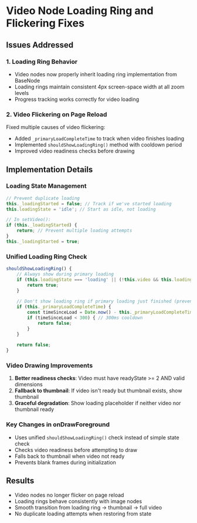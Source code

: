 # Video Node Loading Ring and Flickering Fixes

## Issues Addressed

### 1. Loading Ring Behavior
- Video nodes now properly inherit loading ring implementation from BaseNode
- Loading rings maintain consistent 4px screen-space width at all zoom levels
- Progress tracking works correctly for video loading

### 2. Video Flickering on Page Reload
Fixed multiple causes of video flickering:
- Added `_primaryLoadCompleteTime` to track when video finishes loading
- Implemented `shouldShowLoadingRing()` method with cooldown period
- Improved video readiness checks before drawing

## Implementation Details

### Loading State Management
```javascript
// Prevent duplicate loading
this._loadingStarted = false; // Track if we've started loading
this.loadingState = 'idle'; // Start as idle, not loading

// In setVideo():
if (this._loadingStarted) {
    return; // Prevent multiple loading attempts
}
this._loadingStarted = true;
```

### Unified Loading Ring Check
```javascript
shouldShowLoadingRing() {
    // Always show during primary loading
    if (this.loadingState === 'loading' || (!this.video && this.loadingState !== 'error')) {
        return true;
    }
    
    // Don't show loading ring if primary loading just finished (prevents flicker)
    if (this._primaryLoadCompleteTime) {
        const timeSinceLoad = Date.now() - this._primaryLoadCompleteTime;
        if (timeSinceLoad < 300) { // 300ms cooldown
            return false;
        }
    }
    
    return false;
}
```

### Video Drawing Improvements
1. **Better readiness checks**: Video must have readyState >= 2 AND valid dimensions
2. **Fallback to thumbnail**: If video isn't ready but thumbnail exists, show thumbnail
3. **Graceful degradation**: Show loading placeholder if neither video nor thumbnail ready

### Key Changes in onDrawForeground
- Uses unified `shouldShowLoadingRing()` check instead of simple state check
- Checks video readiness before attempting to draw
- Falls back to thumbnail when video not ready
- Prevents blank frames during initialization

## Results
- Video nodes no longer flicker on page reload
- Loading rings behave consistently with image nodes
- Smooth transition from loading ring → thumbnail → full video
- No duplicate loading attempts when restoring from state